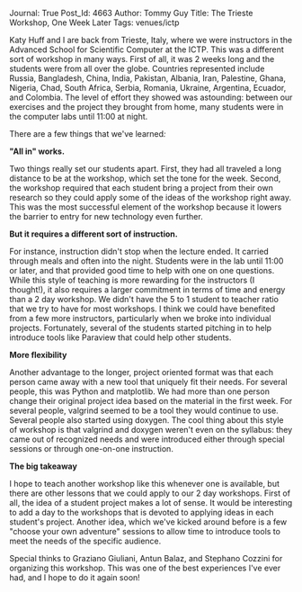 Journal: True
Post_Id: 4663
Author: Tommy Guy
Title: The Trieste Workshop, One Week Later
Tags: venues/ictp

<p>Katy Huff and I are back from Trieste, Italy, where we were instructors in the Advanced School for Scientific Computer at the ICTP. This was a different sort of workshop in many ways. First of all, it was 2 weeks long and the students were from all over the globe. Countries represented include Russia, Bangladesh, China, India, Pakistan, Albania, Iran, Palestine, Ghana, Nigeria, Chad, South Africa, Serbia, Romania, Ukraine, Argentina, Ecuador, and Colombia. The level of effort they showed was astounding: between our exercises and the project they brought from home, many students were in the computer labs until 11:00 at night.</p>
<p>There are a few things that we've learned<em>:</em></p>
<p><strong>"All in" works.</strong></p>
<p><strong></strong>Two things really set our students apart. First, they had all traveled a long distance to be at the workshop, which set the tone for the week. Second, the workshop required that each student bring a project from their own research so they could apply some of the ideas of the workshop right away. This was the most successful element of the workshop because it lowers the barrier to entry for new technology even further.</p>
<p><strong>But it requires a different sort of instruction.</strong></p>
<p>For instance, instruction didn't stop when the lecture ended. It carried through meals and often into the night. Students were in the lab until 11:00 or later, and that provided good time to help with one on one questions. While this style of teaching is more rewarding for the instructors (I thought!), it also requires a larger commitment in terms of time and energy than a 2 day workshop. We didn't have the 5 to 1 student to teacher ratio that we try to have for most workshops. I think we could have benefited from a few more instructors, particularly when we broke into individual projects. Fortunately, several of the students started pitching in to help introduce tools like Paraview that could help other students.</p>
<p><strong>More flexibility</strong></p>
<p>Another advantage to the longer, project oriented format was that each person came away with a new tool that uniquely fit their needs. For several people, this was Python and matplotlib. We had more than one person change their original project idea based on the material in the first week. For several people, valgrind seemed to be a tool they would continue to use. Several people also started using doxygen. The cool thing about this style of workshop is that valgrind and doxygen weren't even on the syllabus: they came out of recognized needs and were introduced either through special sessions or through one-on-one instruction.</p>
<p><strong>The big takeaway</strong></p>
<p>I hope to teach another workshop like this whenever one is available, but there are other lessons that we could apply to our 2 day workshops. First of all, the idea of a student project makes a lot of sense. It would be interesting to add a day to the workshops that is devoted to applying ideas in each student's project. Another idea, which we've kicked around before is a few "choose your own adventure" sessions to allow time to introduce tools to meet the needs of the specific audience.</p>
<p>Special thinks to Graziano Giuliani, Antun Balaz, and Stephano Cozzini for organizing this workshop. This was one of the best experiences I've ever had, and I hope to do it again soon!</p>
